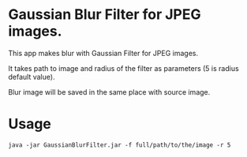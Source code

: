 # Gaussian Blur Filter for JPEG images.

This app makes blur with Gaussian Filter for JPEG images. 

It takes path to image and radius of the filter as parameters (5 is radius default value). 

Blur image will be saved in the same place with source image.

# Usage 
```
java -jar GaussianBlurFilter.jar -f full/path/to/the/image -r 5
```
